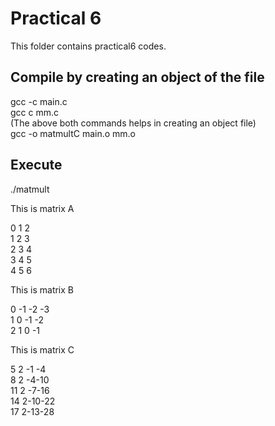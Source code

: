 # Practical 6

This folder contains practical6 codes.

## Compile by creating an object of the file

gcc -c main.c <br>
gcc c mm.c<br>
(The above both commands helps in creating an object file)<br>
gcc -o matmultC main.o mm.o<br>

## Execute

./matmult

 This is matrix A<br>

  0  1  2<br>
  1  2  3<br>
  2  3  4<br>
  3  4  5<br>
  4  5  6<br>

 This is matrix B<br>

  0 -1 -2 -3<br>
  1  0 -1 -2<br>
  2  1  0 -1<br>

 This is matrix C<br>

  5  2 -1 -4<br>
  8  2 -4-10<br>
 11  2 -7-16<br>
 14  2-10-22<br>
 17  2-13-28<br>
